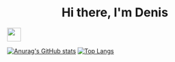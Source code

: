 ### <h1 align="center">Hi there, I'm Denis 
<img src="https://github.com/blackcater/blackcater/raw/main/images/Hi.gif" height="32"/></h1>

[![Anurag's GitHub stats](https://github-readme-stats.vercel.app/api?username=den1aka1aki&show_icons=true&theme=radical)](https://github.com/anuraghazra/github-readme-stats)
[![Top Langs](https://github-readme-stats.vercel.app/api/top-langs/?username=den1aka1aki&layout=compact)](https://github.com/anuraghazra/github-readme-stats)
<!--
**den1aka1aki/den1aka1aki** is a ✨ _special_ ✨ repository because its `README.md` (this file) appears on your GitHub profile.

Here are some ideas to get you started:

- 🔭 I’m currently working on ...
- 🌱 I’m currently learning ...
- 👯 I’m looking to collaborate on ...
- 🤔 I’m looking for help with ...
- 💬 Ask me about ...
- 📫 How to reach me: ...
- 😄 Pronouns: ...
- ⚡ Fun fact: ...
-->
